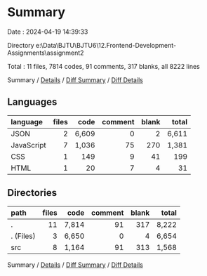 # Summary

Date : 2024-04-19 14:39:33

Directory e:\\Data\\BJTU\\BJTU6\\12.Frontend-Development-Assignments\\assignment2

Total : 11 files,  7814 codes, 91 comments, 317 blanks, all 8222 lines

Summary / [Details](details.md) / [Diff Summary](diff.md) / [Diff Details](diff-details.md)

## Languages
| language | files | code | comment | blank | total |
| :--- | ---: | ---: | ---: | ---: | ---: |
| JSON | 2 | 6,609 | 0 | 2 | 6,611 |
| JavaScript | 7 | 1,036 | 75 | 270 | 1,381 |
| CSS | 1 | 149 | 9 | 41 | 199 |
| HTML | 1 | 20 | 7 | 4 | 31 |

## Directories
| path | files | code | comment | blank | total |
| :--- | ---: | ---: | ---: | ---: | ---: |
| . | 11 | 7,814 | 91 | 317 | 8,222 |
| . (Files) | 3 | 6,650 | 0 | 4 | 6,654 |
| src | 8 | 1,164 | 91 | 313 | 1,568 |

Summary / [Details](details.md) / [Diff Summary](diff.md) / [Diff Details](diff-details.md)